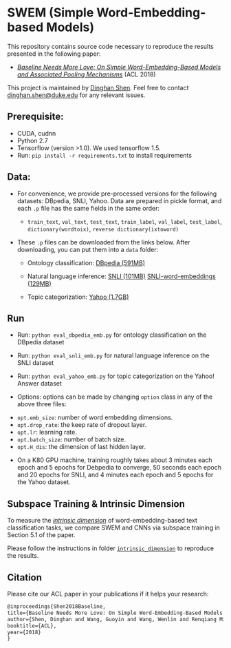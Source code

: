 # SWEM (Simple Word-Embedding-based Models)

This repository contains source code necessary to reproduce the results presented in the following paper:
* [*Baseline Needs More Love: On Simple Word-Embedding-Based Models and Associated Pooling Mechanisms*](https://arxiv.org/abs/1805.09843) (ACL 2018)

This project is maintained by [Dinghan Shen](https://sites.google.com/view/dinghanshen). Feel free to contact dinghan.shen@duke.edu for any relevant issues.

## Prerequisite: 
* CUDA, cudnn
* Python 2.7
* Tensorflow (version >1.0). We used tensorflow 1.5.
* Run: `pip install -r requirements.txt` to install requirements

## Data: 
* For convenience, we provide pre-processed versions for the following datasets: DBpedia, SNLI, Yahoo. Data are prepared in pickle format, and each `.p` file has the same fields in the same order: 
	* `train_text`, `val_text`, `test_text`, `train_label`, `val_label`, `test_label`, `dictionary(wordtoix)`, `reverse dictionary(ixtoword)`

* These `.p` files can be downloaded from the links below. After downloading, you can put them into a `data` folder:

 	* Ontology classification: [DBpedia (591MB)](https://drive.google.com/open?id=1EBmMise0LQu0QpO7T4a32WMFuTxAb6T0)

 	* Natural language inference: [SNLI (101MB)](https://drive.google.com/open?id=1M13UswHThZYt-ARrHg6sN7Dlel-d6BB3)  [SNLI-word-embeddings (129MB)](https://drive.google.com/open?id=1qzClw-ZJzWZ4ce0eXAG4dDXYUNnmeX4f)

 	* Topic categorization: [Yahoo (1.7GB)](https://drive.google.com/open?id=1Dorz_CWZkHHpojVS4K4YUEhhczVLQgRc)

## Run 
* Run: `python eval_dbpedia_emb.py` for ontology classification on the DBpedia dataset
* Run: `python eval_snli_emb.py` for natural language inference on the SNLI dataset
* Run: `python eval_yahoo_emb.py` for topic categorization on the Yahoo! Answer dataset

* Options: options can be made by changing `option` class in any of the above three files: 
- `opt.emb_size`: number of word embedding dimensions.
- `opt.drop_rate`: the keep rate of dropout layer.
- `opt.lr`: learning rate.
- `opt.batch_size`: number of batch size.
- `opt.H_dis`: the dimension of last hidden layer.

* On a K80 GPU machine, training roughly takes about 3 minutes each epoch and 5 epochs for Debpedia to converge, 50 seconds each epoch and 20 epochs for SNLI, and 4 minutes each epoch and 5 epochs for the Yahoo dataset.

## Subspace Training & Intrinsic Dimension
To measure the [*intrinsic dimension*](https://eng.uber.com/intrinsic-dimension/) of word-embedding-based text classification tasks, we compare SWEM and CNNs via subspace training in Section 5.1 of the paper. 

Please follow the instructions in folder [`intrinsic_dimension`](./intrinsic_dimension) to reproduce the results.

## Citation 
Please cite our ACL paper in your publications if it helps your research:

```latex
@inproceedings{Shen2018Baseline, 
title={Baseline Needs More Love: On Simple Word-Embedding-Based Models and Associated Pooling Mechanisms}, 
author={Shen, Dinghan and Wang, Guoyin and Wang, Wenlin and Renqiang Min, Martin and Su, Qinliang and Zhang, Yizhe and Li, Chunyuan and Henao, Ricardo and Carin, Lawrence}, 
booktitle={ACL}, 
year={2018} 
}
```

